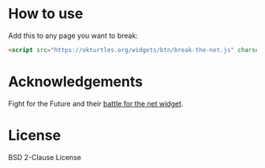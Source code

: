 # How to use

Add this to any page you want to break:

```html
<script src="https://okturtles.org/widgets/btn/break-the-net.js" charset="utf-8" async></script>
```

# Acknowledgements

Fight for the Future and their [battle for the net widget](https://github.com/fightforthefuture/battleforthenet-widget).

# License

BSD 2-Clause License
